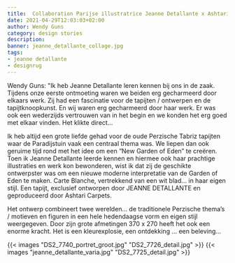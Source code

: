 ```yaml
---
title:  Collaboration Parijse illustratrice Jeanne Detallante x Ashtari Carpets 
date: 2021-04-29T12:03:03+02:00
author: Wendy Guns
category: design stories
description:
banner: jeanne_detallante_collage.jpg
tags:
- jeanne detallante
- designrug
---
```


Wendy Guns: "Ik heb Jeanne Detallante leren kennen bij ons in de zaak. Tijdens onze eerste ontmoeting waren we beiden erg gecharmeerd door elkaars werk. Zij had een fascinatie voor de tapijten / ontwerpen en de tapijtknoopkunst. En wij waren erg gecharmeerd door haar werk. Er was ook een wederzijds vertrouwen van in het begin en we konden het erg goed met elkaar vinden. Het klikte direct...
<!--more-->
Ik heb altijd een grote liefde gehad voor de oude Perzische Tabriz tapijten waar de Paradijstuin vaak een centraal thema was. We liepen dan ook geruime tijd rond met het idee om een “New Garden of Eden” te creëren. Toen ik Jeanne Detallante leerde kennen en hiermee ook haar prachtige illustraties en werk kon bewonderen, wist ik dat zij de geschikte ontwerpster was om een nieuwe moderne interpretatie van de Garden of Eden te maken. Carte Blanche, vertrekkend van een wit blad… in haar eigen stijl. Een tapijt, exclusief ontworpen door JEANNE DETALLANTE en geproduceerd door Ashtari Carpets.

Het ontwerp combineert twee werelden… de traditionele Perzische thema’s / motieven en figuren in een hele hedendaagse vorm en eigen stijl weergegeven. Door zijn grote afmetingen 370 x 270 heeft het ook een enorme kracht. Het is een kleurexplosie, een ontdekking … een beleving… 

{{< images "DS2_7740_portret_groot.jpg" "DS2_7726_detail.jpg" >}}
{{< images "jeanne_detallante_varia.jpg" "DS2_7725_detail.jpg" >}}

